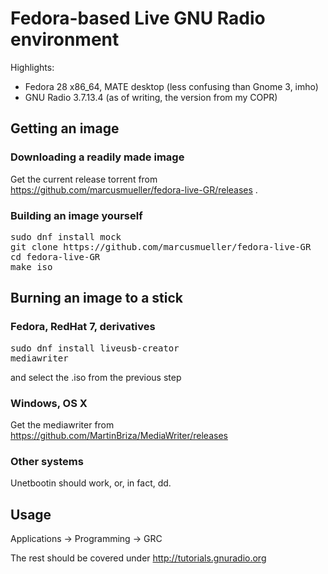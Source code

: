 # Fedora-based Live GNU Radio environment

Highlights:

* Fedora 28 x86_64, MATE desktop (less confusing than Gnome 3, imho)
* GNU Radio 3.7.13.4 (as of writing, the version from my COPR)

## Getting an image
### Downloading a readily made image

Get the current release torrent from https://github.com/marcusmueller/fedora-live-GR/releases .

### Building an image yourself


<pre>
sudo dnf install mock
git clone https://github.com/marcusmueller/fedora-live-GR
cd fedora-live-GR
make iso
</pre>

## Burning an image to a stick

### Fedora, RedHat 7, derivatives

<pre>
sudo dnf install liveusb-creator
mediawriter
</pre>

and select the .iso from the previous step

### Windows, OS X

Get the mediawriter from https://github.com/MartinBriza/MediaWriter/releases

### Other systems

Unetbootin should work, or, in fact, dd.

## Usage

Applications → Programming → GRC

The rest should be covered under http://tutorials.gnuradio.org
